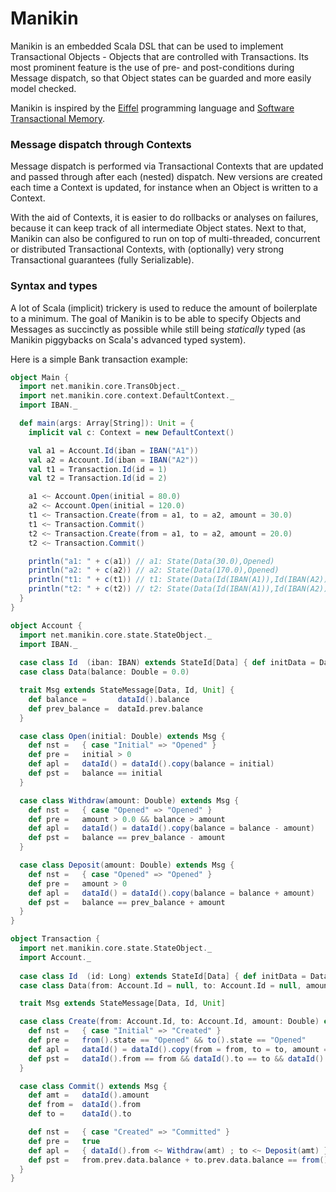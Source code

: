 # Manikin
Manikin is an embedded Scala DSL that can be used to implement Transactional Objects - Objects that are controlled with Transactions.
Its most prominent feature is the use of pre- and post-conditions during Message dispatch, so that Object states can be guarded and more easily model checked.

Manikin is inspired by the [Eiffel](https://www.eiffel.com) programming language and [Software Transactional Memory](https://en.wikipedia.org/wiki/Software_transactional_memory).

### Message dispatch through Contexts
Message dispatch is performed via Transactional Contexts that are updated and passed through after each (nested) dispatch.
New versions are created each time a Context is updated, for instance when an Object is written to a Context.

With the aid of Contexts, it is easier to do rollbacks or analyses on failures, because it can keep track of all intermediate Object states.
Next to that, Manikin can also be configured to run on top of multi-threaded, concurrent or distributed Transactional Contexts, with (optionally) very strong Transactional guarantees (fully Serializable).  
                                                           
### Syntax and types
A lot of Scala (implicit) trickery is used to reduce the amount of boilerplate to a minimum. 
The goal of Manikin is to be able to specify Objects and Messages as succinctly as possible while still being *statically* typed (as Manikin piggybacks on Scala's advanced typed system). 

Here is a simple Bank transaction example:
```scala
object Main {
  import net.manikin.core.TransObject._
  import net.manikin.core.context.DefaultContext._
  import IBAN._

  def main(args: Array[String]): Unit = {
    implicit val c: Context = new DefaultContext()

    val a1 = Account.Id(iban = IBAN("A1"))
    val a2 = Account.Id(iban = IBAN("A2"))
    val t1 = Transaction.Id(id = 1)
    val t2 = Transaction.Id(id = 2)

    a1 <~ Account.Open(initial = 80.0)
    a2 <~ Account.Open(initial = 120.0)
    t1 <~ Transaction.Create(from = a1, to = a2, amount = 30.0)
    t1 <~ Transaction.Commit()
    t2 <~ Transaction.Create(from = a1, to = a2, amount = 20.0)
    t2 <~ Transaction.Commit()

    println("a1: " + c(a1)) // a1: State(Data(30.0),Opened)
    println("a2: " + c(a2)) // a2: State(Data(170.0),Opened)
    println("t1: " + c(t1)) // t1: State(Data(Id(IBAN(A1)),Id(IBAN(A2)),30.0),Committed)
    println("t2: " + c(t2)) // t2: State(Data(Id(IBAN(A1)),Id(IBAN(A2)),20.0),Committed)
  }
}
```
```scala
object Account {
  import net.manikin.core.state.StateObject._
  import IBAN._
  
  case class Id  (iban: IBAN) extends StateId[Data] { def initData = Data() }
  case class Data(balance: Double = 0.0)

  trait Msg extends StateMessage[Data, Id, Unit] {
    def balance =       dataId().balance
    def prev_balance =  dataId.prev.balance
  }

  case class Open(initial: Double) extends Msg {
    def nst =   { case "Initial" => "Opened" }
    def pre =   initial > 0
    def apl =   dataId() = dataId().copy(balance = initial)
    def pst =   balance == initial
  }

  case class Withdraw(amount: Double) extends Msg {
    def nst =   { case "Opened" => "Opened" }
    def pre =   amount > 0.0 && balance > amount
    def apl =   dataId() = dataId().copy(balance = balance - amount)
    def pst =   balance == prev_balance - amount
  }

  case class Deposit(amount: Double) extends Msg {
    def nst =   { case "Opened" => "Opened" }
    def pre =   amount > 0
    def apl =   dataId() = dataId().copy(balance = balance + amount)
    def pst =   balance == prev_balance + amount
  }
}
```
```scala
object Transaction {
  import net.manikin.core.state.StateObject._
  import Account._
  
  case class Id  (id: Long) extends StateId[Data] { def initData = Data() }
  case class Data(from: Account.Id = null, to: Account.Id = null, amount: Double = 0.0)

  trait Msg extends StateMessage[Data, Id, Unit]

  case class Create(from: Account.Id, to: Account.Id, amount: Double) extends Msg {
    def nst =   { case "Initial" => "Created" }
    def pre =   from().state == "Opened" && to().state == "Opened"
    def apl =   dataId() = dataId().copy(from = from, to = to, amount = amount)
    def pst =   dataId().from == from && dataId().to == to && dataId().amount == amount
  }

  case class Commit() extends Msg {
    def amt =   dataId().amount
    def from =  dataId().from
    def to =    dataId().to

    def nst =   { case "Created" => "Committed" }
    def pre =   true
    def apl =   { dataId().from <~ Withdraw(amt) ; to <~ Deposit(amt) }
    def pst =   from.prev.data.balance + to.prev.data.balance == from().data.balance + to().data.balance
  }        
}
``` 
